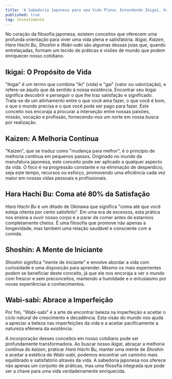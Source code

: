 ```yaml
---
title: 'A Sabedoria Japonesa para uma Vida Plena: Entendendo Ikigai, Kaizen, Hara Hachi Bu, Shoshin e Wabi-sabi'
published: true
tag: Investimento
---
```


No coração da filosofia japonesa, existem conceitos que oferecem uma profunda orientação para viver uma vida plena e satisfatória. *Ikigai*, *Kaizen*, *Hara Hachi Bu*, *Shoshin* e *Wabi-sabi* são algumas dessas joias que, quando entrelaçadas, formam um tecido de práticas e visões de mundo que podem enriquecer nosso cotidiano.

## Ikigai: O Propósito de Vida
"Ikigai" é um termo que combina "iki" (vida) e "gai" (valor ou valorização), e refere-se àquilo que dá sentido à nossa existência. Encontrar seu ikigai significa descobrir e perseguir o que lhe traz satisfação e significado. Trata-se de um alinhamento entre o que você ama fazer, o que você é bom, o que o mundo precisa e o que você pode ser pago para fazer. Este conceito nos encoraja a procurar a interseção entre nossas paixões, missão, vocação e profissão, fornecendo-nos um norte em nossa busca por realização.

## Kaizen: A Melhoria Contínua
"Kaizen", que se traduz como "mudança para melhor", é o princípio de melhoria contínua em pequenos passos. Originado no mundo da manufatura japonesa, este conceito pode ser aplicado a qualquer aspecto da vida. O foco é na progressão constante e na eliminação de desperdício, seja este tempo, recursos ou esforço, promovendo uma eficiência cada vez maior em nossas vidas pessoais e profissionais.

## Hara Hachi Bu: Coma até 80% da Satisfação
*Hara Hachi Bu* é um ditado de Okinawa que significa "coma até que você esteja oitenta por cento satisfeito". Em uma era de excessos, esta prática nos ensina a ouvir nosso corpo e a parar de comer antes de estarmos completamente cheios. É uma filosofia que promove não apenas a longevidade, mas também uma relação saudável e consciente com a comida.

## Shoshin: A Mente de Iniciante
*Shoshin* significa "mente de iniciante" e envolve abordar a vida com curiosidade e uma disposição para aprender. Mesmo os mais experientes podem se beneficiar deste conceito, já que ele nos encoraja a ver o mundo com frescor e sem preconceitos, mantendo a humildade e o entusiasmo por novas experiências e conhecimentos.

## Wabi-sabi: Abrace a Imperfeição
Por fim, "Wabi-sabi" é a arte de encontrar beleza na imperfeição e aceitar o ciclo natural de crescimento e decadência. Esta visão do mundo nos ajuda a apreciar a beleza nas imperfeições da vida e a aceitar pacificamente a natureza efêmera da existência.

A incorporação desses conceitos em nosso cotidiano pode ser profundamente transformadora. Ao buscar nosso *ikigai*, abraçar a melhoria contínua do *kaizen*, praticar *Hara Hachi Bu*, manter uma mente de *Shoshin* e aceitar a estética de *Wabi-sabi*, podemos encontrar um caminho mais equilibrado e satisfatório através da vida. A sabedoria japonesa nos oferece não apenas um conjunto de práticas, mas uma filosofia integrada que pode ser a chave para uma vida verdadeiramente enriquecida.
